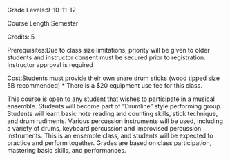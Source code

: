 Grade Levels:9-10-11-12

Course Length:Semester

Credits:.5

Prerequisites:Due to class size limitations, priority will be given to older students and instructor consent must be secured prior to registration. Instructor approval is required

Cost:Students must provide their own snare drum sticks (wood tipped size 5B recommended) * There is a $20 equipment use fee for this class.

This course is open to any student that wishes to participate in a musical ensemble. Students will become part of “Drumline” style performing group. Students will learn basic note reading and counting skills, stick technique, and drum rudiments. Various percussion instruments will be used, including a variety of drums, keyboard percussion and improvised percussion instruments. This is an ensemble class, and students will be expected to practice and perform together. Grades are based on class participation, mastering basic skills, and performances.